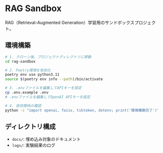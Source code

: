 # RAG Sandbox

RAG（Retrieval-Augmented Generation）学習用のサンドボックスプロジェクト。

## 環境構築

```bash
# 1. クローン後、プロジェクトディレクトリに移動
cd rag-sandbox

# 2. Poetry環境を有効化
poetry env use python3.11
source $(poetry env info --path)/bin/activate

# 3. .envファイルを編集してAPIキーを設定
cp .env.example .env
# .envファイルを編集してOpenAI APIキーを設定

# 4. 依存関係の確認
python -c "import openai, faiss, tiktoken, dotenv; print('環境構築完了')"
```

## ディレクトリ構成

- `docs/`: 埋め込み対象のドキュメント
- `logs/`: 実験結果のログ
